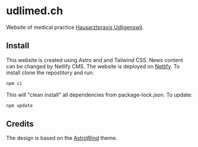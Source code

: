 # udlimed.ch

Website of medical practice [Hausarztpraxis Udligenswil](www.udlimed.ch).

## Install

This website is created using Astro and and Tailwind CSS. News content can be changed by Netlify CMS. The website is deployed on [Netlify](netlify.com).
To install clone the repostitory and run: 

```bash
npm ci
```

This will "clean install" all dependencies from package-lock.json. To update:

```bash
npm update
```

## Credits

The design is based on the [AstroWind](https://github.com/onwidget/astrowind) theme.

